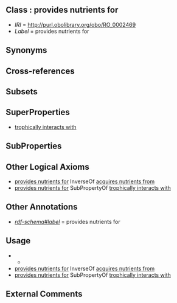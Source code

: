 
## Class : provides nutrients for

 * *IRI* = http://purl.obolibrary.org/obo/RO_0002469
 * *Label* = provides nutrients for

## Synonyms


## Cross-references


## Subsets


## SuperProperties

 * [trophically interacts with](../../RO/38/RO_0002438.md)

## SubProperties


## Other Logical Axioms

 * [provides nutrients for](../../RO/69/RO_0002469.md) InverseOf [acquires nutrients from](../../RO/57/RO_0002457.md)
 * [provides nutrients for](../../RO/69/RO_0002469.md) SubPropertyOf [trophically interacts with](../../RO/38/RO_0002438.md)

## Other Annotations

 * *[rdf-schema#label](../../el/rdf-schema#label.md)* = provides nutrients for

## Usage

 * -
 * [provides nutrients for](../../RO/69/RO_0002469.md) InverseOf [acquires nutrients from](../../RO/57/RO_0002457.md)
 * [provides nutrients for](../../RO/69/RO_0002469.md) SubPropertyOf [trophically interacts with](../../RO/38/RO_0002438.md)

## External Comments

